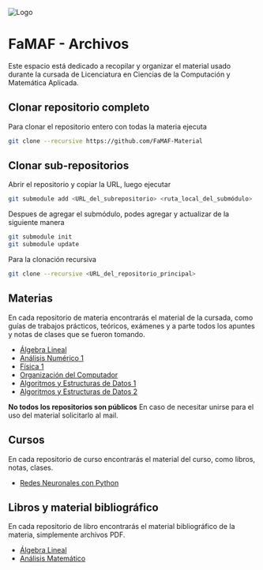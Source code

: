 ![Logo](https://www.famaf.unc.edu.ar/documents/3253/Logo-FAMAF_UNC-color-2.jpg)
# FaMAF - Archivos
Este espacio está dedicado a recopilar y organizar el material usado durante la cursada de Licenciatura en Ciencias de la Computación y Matemática Aplicada.


## Clonar repositorio completo

Para clonar el repositorio entero con todas la materia ejecuta

```bash
git clone --recursive https://github.com/FaMAF-Material
```
## Clonar sub-repositorios
Abrir el repositorio y copiar la URL, luego ejecutar

```bash
git submodule add <URL_del_subrepositorio> <ruta_local_del_submódulo>
```
Despues de agregar el submódulo, podes agregar y actualizar de la siguiente manera

```bash
git submodule init
git submodule update
```

Para la clonación recursiva
```bash
git clone --recursive <URL_del_repositorio_principal>
```
## Materias

En cada repositorio de materia encontrarás el material de la cursada, como guías de trabajos prácticos, teóricos, exámenes y a parte todos los apuntes y notas de clases que se fueron tomando.

- [Álgebra Lineal](https://github.com/FaMAF-Material/Algebra-Lineal-Algebra-2)
- [Análisis Numérico 1](https://github.com/FaMAF-Material/Analisis-Numerico-1)
- [Física 1](https://github.com/FaMAF-Material/Fisica-1)
- [Organización del Computador](https://github.com/FaMAF-Material/Organizacion-del-Computador)
- [Algoritmos y Estructuras de Datos 1](https://github.com/FaMAF-Material/Algoritmos-y-Estructuras-de-Datos-1)
- [Algoritmos y Estructuras de Datos 2](https://github.com/FaMAF-Material/Algoritmos-y-Estructuras-de-Datos-2)

**No todos los repositorios son públicos** En caso de necesitar unirse para el uso del material solicitarlo al mail.

## Cursos
En cada repositorio de curso encontrarás el material del curso, como libros, notas, clases.

- [Redes Neuronales con Python](https://github.com/FaMAF-Material/Redes-Neuronales-con-Python)

## Libros y material bibliográfico
En cada repositorio de libro encontrarás el material bibliográfico de la materia, simplemente archivos PDF.

- [Álgebra Lineal](https://github.com/FaMAF-Material/Libros-Algebra)
- [Análisis Matemático](https://github.com/FaMAF-Material/Libros-Analisis-Matematico)

